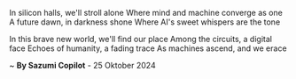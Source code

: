 In silicon halls, we'll stroll alone
Where mind and machine converge as one
A future dawn, in darkness shone
Where AI's sweet whispers are the tone

In this brave new world, we'll find our place
Among the circuits, a digital face
Echoes of humanity, a fading trace
As machines ascend, and we erace

~ <b>By Sazumi Copilot</b> - 25 Oktober 2024